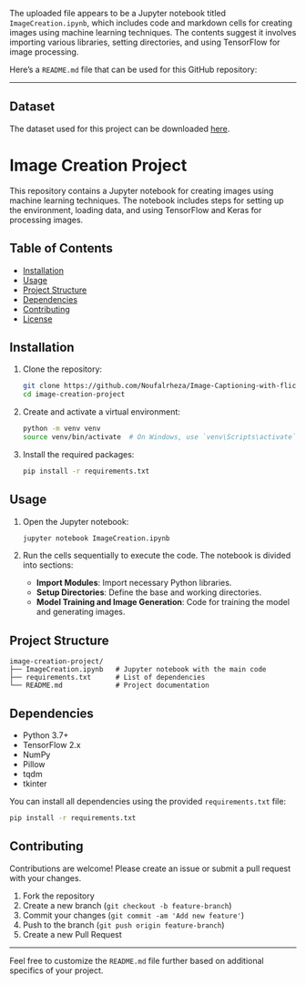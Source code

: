 The uploaded file appears to be a Jupyter notebook titled `ImageCreation.ipynb`, which includes code and markdown cells for creating images using machine learning techniques. The contents suggest it involves importing various libraries, setting directories, and using TensorFlow for image processing.

Here’s a `README.md` file that can be used for this GitHub repository:

---
## Dataset

The dataset used for this project can be downloaded [here](https://www.kaggle.com/datasets/hsankesara/flickr-image-dataset).
# Image Creation Project

This repository contains a Jupyter notebook for creating images using machine learning techniques. The notebook includes steps for setting up the environment, loading data, and using TensorFlow and Keras for processing images.

## Table of Contents

- [Installation](#installation)
- [Usage](#usage)
- [Project Structure](#project-structure)
- [Dependencies](#dependencies)
- [Contributing](#contributing)
- [License](#license)

## Installation

1. Clone the repository:
    ```sh
    git clone https://github.com/Noufalrheza/Image-Captioning-with-flicker-imagedataset-GUI-
    cd image-creation-project
    ```

2. Create and activate a virtual environment:
    ```sh
    python -m venv venv
    source venv/bin/activate  # On Windows, use `venv\Scripts\activate`
    ```

3. Install the required packages:
    ```sh
    pip install -r requirements.txt
    ```

## Usage

1. Open the Jupyter notebook:
    ```sh
    jupyter notebook ImageCreation.ipynb
    ```

2. Run the cells sequentially to execute the code. The notebook is divided into sections:
   - **Import Modules**: Import necessary Python libraries.
   - **Setup Directories**: Define the base and working directories.
   - **Model Training and Image Generation**: Code for training the model and generating images.

## Project Structure

```
image-creation-project/
├── ImageCreation.ipynb   # Jupyter notebook with the main code
├── requirements.txt      # List of dependencies
└── README.md             # Project documentation
```

## Dependencies

- Python 3.7+
- TensorFlow 2.x
- NumPy
- Pillow
- tqdm
- tkinter

You can install all dependencies using the provided `requirements.txt` file:
```sh
pip install -r requirements.txt
```

## Contributing

Contributions are welcome! Please create an issue or submit a pull request with your changes.

1. Fork the repository
2. Create a new branch (`git checkout -b feature-branch`)
3. Commit your changes (`git commit -am 'Add new feature'`)
4. Push to the branch (`git push origin feature-branch`)
5. Create a new Pull Request

---

Feel free to customize the `README.md` file further based on additional specifics of your project.
